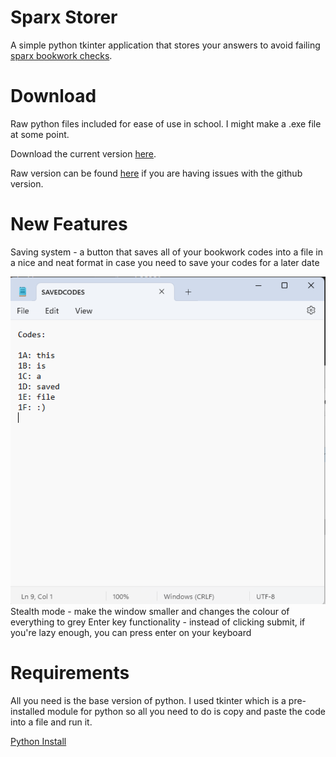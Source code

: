 # **Sparx Storer**

A simple python tkinter application that stores your answers to avoid failing [sparx bookwork checks](https://support.sparx.co.uk/docs/what-are-bookwork-checks#:~:text=Bookwork%20codes,the%20position%20within%20the%20task).

# Download

Raw python files included for ease of use in school. I might make a .exe file at some point.

Download the current version [here](https://github.com/harcher-dev/sparxStorer/raw/main/sparxStorer-v3.3.py?raw=true).

Raw version can be found [here](https://github.com/harcher-dev/sparxStorer/raw/main/sparxStorer-v3.3.py) if you are having issues with the github version.

# New Features

Saving system - a button that saves all of your bookwork codes into a file in a nice and neat format in case you need to save your codes for a later date

![](https://github.com/harcher-dev/sparxStorer/blob/main/readmeScreenshots/1.png)
Stealth mode - make the window smaller and changes the colour of everything to grey
Enter key functionality - instead of clicking submit, if you're lazy enough, you can press enter on your keyboard

# Requirements

All you need is the base version of python. I used tkinter which is a pre-installed module for python so all you need to do is copy and paste the code into a file and run it.

[Python Install](https://www.python.org/downloads/)
